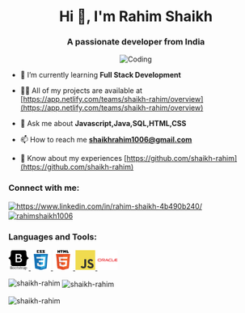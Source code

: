 <h1 align="center">Hi 👋, I'm Rahim Shaikh</h1>
<h3 align="center">A passionate developer from India</h3>
<div align="center"><img   alt="Coding" width="500" src="https://media.licdn.com/dms/image/D5612AQGOmwfIE5mlWA/article-cover_image-shrink_720_1280/0/1674617947228?e=2147483647&v=beta&t=FTU_isQ6VYfV5D_ueFHPWvT8ZqgDeJG3yr8Mi8lpfk0"/>
</div>


- 🌱 I’m currently learning **Full Stack Development**

- 👨‍💻 All of my projects are available at [https://app.netlify.com/teams/shaikh-rahim/overview](https://app.netlify.com/teams/shaikh-rahim/overview)

- 💬 Ask me about **Javascript,Java,SQL,HTML,CSS**

- 📫 How to reach me **shaikhrahim1006@gmail.com**

- 📄 Know about my experiences  [https://github.com/shaikh-rahim](https://github.com/shaikh-rahim)

<h3 align="left">Connect with me:</h3>
<p align="left">
<a href="https://linkedin.com/in/https://www.linkedin.com/in/rahim-shaikh-4b490b240/" target="blank"><img align="center" src="https://raw.githubusercontent.com/rahuldkjain/github-profile-readme-generator/master/src/images/icons/Social/linked-in-alt.svg" alt="https://www.linkedin.com/in/rahim-shaikh-4b490b240/" height="30" width="40" /></a>
<a href="https://instagram.com/rahimshaikh1006" target="blank"><img align="center" src="https://raw.githubusercontent.com/rahuldkjain/github-profile-readme-generator/master/src/images/icons/Social/instagram.svg" alt="rahimshaikh1006" height="30" width="40" /></a>
</p>

<h3 align="left">Languages and Tools:</h3>
<p align="left"> <a href="https://getbootstrap.com" target="_blank" rel="noreferrer"> <img src="https://raw.githubusercontent.com/devicons/devicon/master/icons/bootstrap/bootstrap-plain-wordmark.svg" alt="bootstrap" width="40" height="40"/> </a> <a href="https://www.w3schools.com/css/" target="_blank" rel="noreferrer"> <img src="https://raw.githubusercontent.com/devicons/devicon/master/icons/css3/css3-original-wordmark.svg" alt="css3" width="40" height="40"/> </a> <a href="https://www.w3.org/html/" target="_blank" rel="noreferrer"> <img src="https://raw.githubusercontent.com/devicons/devicon/master/icons/html5/html5-original-wordmark.svg" alt="html5" width="40" height="40"/> </a> <a href="https://developer.mozilla.org/en-US/docs/Web/JavaScript" target="_blank" rel="noreferrer"> <img src="https://raw.githubusercontent.com/devicons/devicon/master/icons/javascript/javascript-original.svg" alt="javascript" width="40" height="40"/> </a> <a href="https://www.oracle.com/" target="_blank" rel="noreferrer"> <img src="https://raw.githubusercontent.com/devicons/devicon/master/icons/oracle/oracle-original.svg" alt="oracle" width="40" height="40"/> </a> </p>

<p><img align="left" src="https://github-readme-stats.vercel.app/api/top-langs?username=shaikh-rahim&show_icons=true&locale=en&layout=compact" alt="shaikh-rahim" /></p>

<p>&nbsp;<img align="center" src="https://github-readme-stats.vercel.app/api?username=shaikh-rahim&show_icons=true&locale=en" alt="shaikh-rahim" /></p>

<p><img align="center" src="https://github-readme-streak-stats.herokuapp.com/?user=shaikh-rahim&" alt="shaikh-rahim" /></p>
